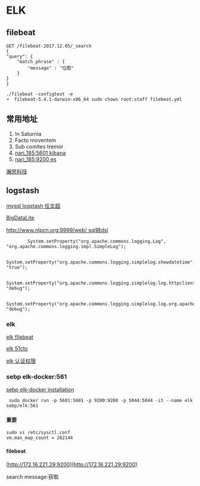# ELK

## filebeat


    GET /filebeat-2017.12.05/_search
    {
    "query": {
        "match_phrase" : {
            "message" : "位图"
        }
    }
    }

    ./filebeat -configtest -e 
    ➜  filebeat-5.4.1-darwin-x86_64 sudo chown root:staff filebeat.yml

## 常用地址

1. In Saturnia
2. Facto moventem
3. Sub comites tremor
4. [nari_185:5601 kibana](http://nari_185:5601)
5. [nari_185:9200 es](http://nari_185:9200)

[瀚思科技](http://hansight.com/HanSight_team.html)


## logstash

[mysql logstash 任文超](https://wenchao.ren/archives/393)

[BigDataLite](https://rmoff.net/2016/03/16/oracle-goldengate-kafka-hive-on-bigdatalite-4-4/)

[http://www.nlpcn.org:9999/web/ sql转dsl](http://www.nlpcn.org:9999/web/)

            System.setProperty("org.apache.commons.logging.Log", "org.apache.commons.logging.impl.SimpleLog");

        System.setProperty("org.apache.commons.logging.simplelog.showdatetime", "true");

        System.setProperty("org.apache.commons.logging.simplelog.log.httpclient.wire", "debug");

        System.setProperty("org.apache.commons.logging.simplelog.log.org.apache.commons.httpclient", "debug");

### elk

[elk filebeat](http://www.jianshu.com/p/9dfac37885cb)        

[elk 51cto](http://tchuairen.blog.51cto.com/3848118/1861167)

[elk 认证权限](http://rk700.github.io/2016/12/16/filebeat-kafka-logstash-authentication-authorization/)

### sebp elk-docker:561

[sebp elk-docker installation](http://elk-docker.readthedocs.io/#running-with-docker-compose)

     sudo docker run -p 5601:5601 -p 9200:9200 -p 5044:5044 -it --name elk sebp/elk:561

#### 重要

    sudo vi /etc/sysctl.conf
    vm.max_map_count = 262144

#### filebeat

  [http://172.16.221.29:9200](http://172.16.221.29:9200)

  search  message:获取